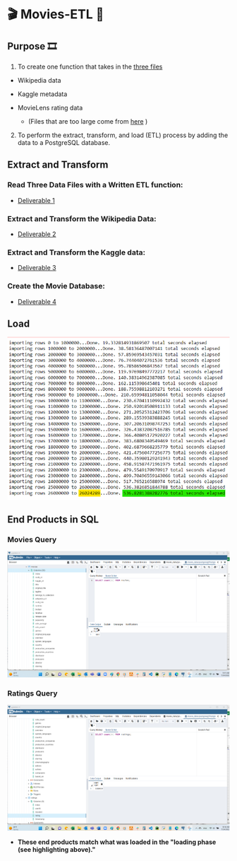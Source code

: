 # :clapper: Movies-ETL :movie_camera:

## Purpose :film_strip:

1)  To create one function that takes in the [three files](https://github.com/Super-Manda/Movies-ETL/blob/main/Data%20Sources.zip)
  - Wikipedia data
  - Kaggle metadata
  - MovieLens rating data
  
    - (Files that are too large come from [here](https://www.kaggle.com/account/login?titleType=dataset-downloads&showDatasetDownloadSkip=False&messageId=datasetsWelcome&returnUrl=%2Fdatasets%2Frounakbanik%2Fthe-movies-dataset%3Fresource%3Ddownload) )

2)  To perform the extract, transform, and load (ETL) process by adding the data to a PostgreSQL database.

## Extract and Transform

### Read Three Data Files with a Written ETL function: 
- [Deliverable 1](https://github.com/Super-Manda/Movies-ETL/blob/main/ETL_function_test.ipynb)


### Extract and Transform the Wikipedia Data: 
- [Deliverable 2](https://github.com/Super-Manda/Movies-ETL/blob/main/ETL_clean_wiki_movies.ipynb)


### Extract and Transform the Kaggle data: 
- [Deliverable 3](https://github.com/Super-Manda/Movies-ETL/blob/main/ETL_clean_kaggle_data.ipynb) 


### Create the Movie Database: 
- [Deliverable 4](https://github.com/Super-Manda/Movies-ETL/blob/main/ETL_create_database.ipynb) 


## Load
![Loading](https://github.com/Super-Manda/Movies-ETL/blob/main/elapsed%20time%20to%20add%20the%20data%20to%20the%20database.png)


## End Products in SQL

### Movies Query
![movies_query](https://github.com/Super-Manda/Movies-ETL/blob/main/movies_query.png)

### Ratings Query
![ratings_query](https://github.com/Super-Manda/Movies-ETL/blob/main/ratings_query.png)


- **These end products match what was loaded in the "loading phase (see highlighting above)."**

